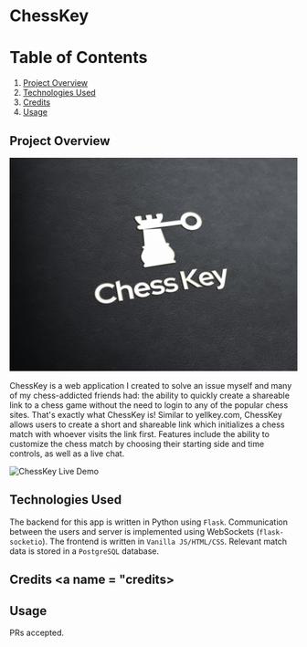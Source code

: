 # ChessKey

# Table of Contents

1. [Project Overview](#description)
2. [Technologies Used](#techused)
3. [Credits](#credits)
4. [Usage](#usage)

## Project Overview <a name = "description"></a>
![ChessKey](/static/images/chesskey.jpeg)

ChessKey is a web application I created to solve an issue myself and many of my chess-addicted friends had: the ability to quickly create a shareable link to a chess game without the need to login to any of the popular chess sites. That's exactly what ChessKey is! Similar to yellkey.com, ChessKey allows users to create a short and shareable link which initializes a chess match with whoever visits the link first. Features include the ability to customize the chess match by choosing their starting side and time controls, as well as a live chat.

![ChessKey Live Demo](/static/images/chesskeydemo.gif)

## Technologies Used <a name = "techused"></a>

The backend for this app is written in Python using `Flask`. Communication between the users and server is implemented using WebSockets (`flask-socketio`). The frontend is written in `Vanilla JS/HTML/CSS`. Relevant match data is stored in a `PostgreSQL` database.  

## Credits <a name = "credits></a>

## Usage <a name = "usage"></a>

PRs accepted.
